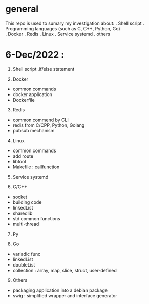 # general
This repo is used to sumary my investigation about: 
  . Shell script
  . Programming languages (such as C, C++, Python, Go)  
  . Docker
  . Redis
  . Linux 
  . Service systemd
  . others 

# 6-Dec/2022 :
1. Shell script
.if/else statement 

2. Docker
- common commands
- docker application
- Dockerfile

3. Redis 
- common commend by CLI 
- redis from C/CPP, Python, Golang
- pubsub mechanism

4. Linux
- common commands 
- add route
- libtool
- Makefile : callfunction

5. Service systemd

6. C/C++
- socket
- building code
- linkedList
- sharedlib
- std common functions
- multi-thread

7. Py

8. Go
- variadic func
- linkedList
- doubleList
- collection : array, map, slice, struct, user-defined

9. Others 
- packaging application into a debian package
- swig : simplified wrapper and interface generator  
  
